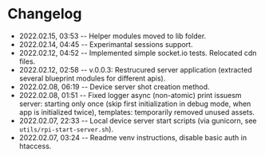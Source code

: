 <!--
@changed 2022.02.15, 03:53
-->

# Changelog

- 2022.02.15, 03:53 -- Helper modules moved to lib folder.
- 2022.02.14, 04:45 -- Experimantal sessions support.
- 2022.02.12, 04:52 -- Implemented simple socket.io tests. Relocated cdn files.
- 2022.02.12, 02:58 -- v.0.0.3: Restrucured server application (extracted several blueprint modules for different apis).
- 2022.02.08, 06:19 -- Device server shot creation method.
- 2022.02.08, 01:51 -- Fixed logger async (non-atomic) print issuesm server: starting only once (skip first initialization in debug mode, when app is initialized twice), templates: temporarily removed unused assets.
- 2022.02.07, 22:33 -- Local device server start scripts (via gunicorn, see `utils/rpi-start-server.sh`).
- 2022.02.07, 03:24 -- Readme venv instructions, disable basic auth in htaccess.
